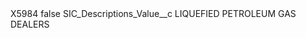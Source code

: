 <?xml version="1.0" encoding="UTF-8"?>
<CustomMetadata xmlns="http://soap.sforce.com/2006/04/metadata" xmlns:xsi="http://www.w3.org/2001/XMLSchema-instance" xmlns:xsd="http://www.w3.org/2001/XMLSchema">
    <label>X5984</label>
    <protected>false</protected>
    <values>
        <field>SIC_Descriptions_Value__c</field>
        <value xsi:type="xsd:string">LIQUEFIED PETROLEUM GAS DEALERS</value>
    </values>
</CustomMetadata>
